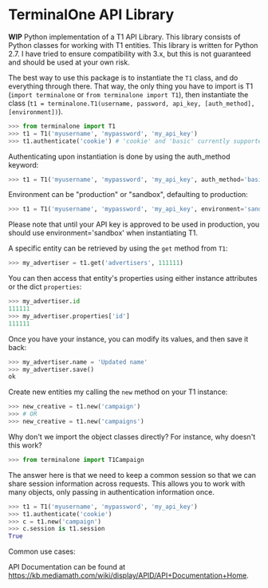 TerminalOne API Library
=======================

**WIP** Python implementation of a T1 API Library. This library consists of Python classes for working with T1 entities. This library is written for Python 2.7. I have tried to ensure compatibility with 3.x, but this is not guaranteed and should be used at your own risk.

The best way to use this package is to instantiate the `T1` class, and do everything through there. That way, the only thing you have to import is T1 (`import terminalone` or `from terminalone import T1`), then instantiate the class (`t1 = terminalone.T1(username, password, api_key, [auth_method], [environment])`).
```python
>>> from terminalone import T1
>>> t1 = T1('myusername', 'mypassword', 'my_api_key')
>>> t1.authenticate('cookie') # 'cookie' and 'basic' currently supported
```

Authenticating upon instantiation is done by using the auth_method keyword:
```python
>>> t1 = T1('myusername', 'mypassword', 'my_api_key', auth_method='basic')
```

Environment can be "production" or "sandbox", defaulting to production:
```python
>>> t1 = T1('myusername', 'mypassword', 'my_api_key', environment='sandbox')
```

Please note that until your API key is approved to be used in production, you should use environment='sandbox' when instantiating T1.

A specific entity can be retrieved by using the `get` method from `T1`:
```python
>>> my_advertiser = t1.get('advertisers', 111111)
```

You can then access that entity's properties using either instance attributes or the dict `properties`:
```python
>>> my_advertiser.id
111111
>>> my_advertiser.properties['id']
111111
```

Once you have your instance, you can modify its values, and then save it back:
```python
>>> my_advertiser.name = 'Updated name'
>>> my_advertiser.save()
ok
```

Create new entities my calling the `new` method on your T1 instance:
```python
>>> new_creative = t1.new('campaign')
>>> # OR
>>> new_creative = t1.new('campaigns')
```

Why don't we import the object classes directly? For instance, why doesn't this work?
```python
>>> from terminalone import T1Campaign
```

The answer here is that we need to keep a common session so that we can share session information across requests. This allows you to work with many objects, only passing in authentication information once.
```python
>>> t1 = T1('myusername', 'mypassword', 'my_api_key')
>>> t1.authenticate('cookie')
>>> c = t1.new('campaign')
>>> c.session is t1.session
True
```

Common use cases:


API Documentation can be found at https://kb.mediamath.com/wiki/display/APID/API+Documentation+Home.

